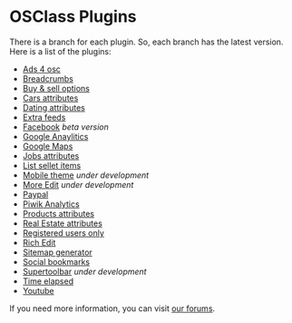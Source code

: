 OSClass Plugins
==============

There is a branch for each plugin. So, each branch has the latest version. Here is a list of the plugins:

- [Ads 4 osc](https://github.com/osclass/osclass-plugins/tree/ads4osc)
- [Breadcrumbs](https://github.com/osclass/osclass-plugins/tree/breadcrumbs)
- [Buy & sell options](https://github.com/osclass/osclass-plugins/tree/buysell)
- [Cars attributes](https://github.com/osclass/osclass-plugins/tree/cars_attributes)
- [Dating attributes](https://github.com/osclass/osclass-plugins/tree/dating_attributes)
- [Extra feeds](https://github.com/osclass/osclass-plugins/tree/extra_feeds)
- [Facebook](https://github.com/osclass/osclass-plugins/tree/facebook) _beta version_
- [Google Anaylitics](https://github.com/osclass/osclass-plugins/tree/google_analytics)
- [Google Maps](https://github.com/osclass/osclass-plugins/tree/google_maps)
- [Jobs attributes](https://github.com/osclass/osclass-plugins/tree/jobs_attributes)
- [List sellet items](https://github.com/osclass/osclass-plugins/tree/list_seller_items)
- [Mobile theme](https://github.com/osclass/osclass-plugins/tree/osc-mobile) _under development_
- [More Edit](https://github.com/osclass/osclass-plugins/tree/more_edit) _under development_
- [Paypal](https://github.com/osclass/osclass-plugins/tree/paypal)
- [Piwik Analytics](https://github.com/osclass/osclass-plugins/tree/piwik)
- [Products attributes](https://github.com/osclass/osclass-plugins/tree/products_attributes)
- [Real Estate attributes](https://github.com/osclass/osclass-plugins/tree/realstate_attributes)
- [Registered users only](https://github.com/osclass/osclass-plugins/tree/registered_users_only)
- [Rich Edit](https://github.com/osclass/osclass-plugins/tree/rich_edit)
- [Sitemap generator](https://github.com/osclass/osclass-plugins/tree/sitemap_generator)
- [Social bookmarks](https://github.com/osclass/osclass-plugins/tree/social_bookmarks)
- [Supertoolbar](https://github.com/osclass/osclass-plugins/tree/supertoolbar) _under development_
- [Time elapsed](https://github.com/osclass/osclass-plugins/tree/time_elapsed)
- [Youtube](https://github.com/osclass/osclass-plugins/tree/youtube)

If you need more information, you can visit [our forums](http://forums.osclass.org/).
